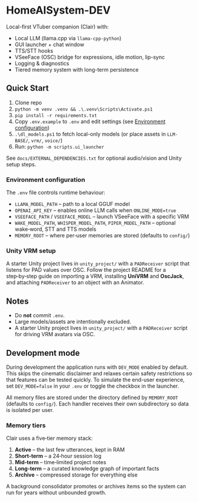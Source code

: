 ﻿# HomeAISystem-DEV

Local-first VTuber companion (Clair) with:
- Local LLM (llama.cpp via `llama-cpp-python`)
- GUI launcher + chat window
- TTS/STT hooks
- VSeeFace (OSC) bridge for expressions, idle motion, lip-sync
- Logging & diagnostics
- Tiered memory system with long-term persistence

## Quick Start
1. Clone repo
2. `python -m venv .venv && .\.venv\Scripts\Activate.ps1`
3. `pip install -r requirements.txt`
4. Copy `.env.example` to `.env` and edit settings (see [Environment configuration](#environment-configuration))
5. `.\dl_models.ps1` to fetch local-only models (or place assets in `LLM-BASE/`, `vrm/`, `voice/`)
6. Run: `python -m scripts.ui_launcher`

See `docs/EXTERNAL_DEPENDENCIES.txt` for optional audio/vision and Unity setup steps.

### Environment configuration

The `.env` file controls runtime behaviour:

- `LLAMA_MODEL_PATH` – path to a local GGUF model
- `OPENAI_API_KEY` – enables online LLM calls when `ONLINE_MODE=true`
- `VSEEFACE_PATH` / `VSEEFACE_MODEL` – launch VSeeFace with a specific VRM
- `WAKE_MODEL_PATH`, `WHISPER_MODEL_PATH`, `PIPER_MODEL_PATH` – optional wake‑word, STT and TTS models
- `MEMORY_ROOT` – where per‑user memories are stored (defaults to `config/`)

### Unity VRM setup

A starter Unity project lives in `unity_project/` with a `PADReceiver` script
that listens for PAD values over OSC. Follow the project README for a
step‑by‑step guide on importing a VRM, installing **UniVRM** and **OscJack**, and
attaching `PADReceiver` to an object with an Animator.

## Notes
- Do **not** commit `.env`.
- Large models/assets are intentionally excluded.
- A starter Unity project lives in `unity_project/` with a `PADReceiver` script
  for driving VRM avatars via OSC.

## Development mode

During development the application runs with `DEV_MODE` enabled by default. This
skips the cinematic disclaimer and relaxes certain safety restrictions so that
features can be tested quickly. To simulate the end-user experience, set
`DEV_MODE=false` in your `.env` or toggle the checkbox in the launcher.

All memory files are stored under the directory defined by `MEMORY_ROOT`
(defaults to `config/`). Each handler receives their own subdirectory so data
is isolated per user.

### Memory tiers

Clair uses a five‑tier memory stack:

1. **Active** – the last few utterances, kept in RAM
2. **Short‑term** – a 24‑hour session log
3. **Mid‑term** – time‑limited project notes
4. **Long‑term** – a curated knowledge graph of important facts
5. **Archive** – compressed storage for everything else

A background consolidator promotes or archives items so the system can run for
years without unbounded growth.
